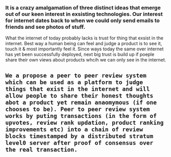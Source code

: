 ### It is a crazy amalgamation of three distinct ideas that emerge out of our keen interest in exsisting technologies. Our interest for internet dates back to when we could only send emails to friends and see photos of stuff.
What the internet of today probably lacks is trust for thing that exsist in the internet. Best way a human being can feel and judge a product is to see it, touch it & most importantly feel it. Since ways today the same over internet has yet been successfully deployed, next big trust is build up if poeple share their own views about products whcih we can only see in the internet. 
## ```We a propose a peer to peer review system which can be used as a platform to judge things that exist in the internet and will allow people to share their honest thoughts abot a product yet remain anaomymous (if one chooses to be). Peer to peer review system works by puting transactions (in the form of upvotes, review rank updation, product ranking improvements etc) into a chain of review blocks timestamped by a distributed stratum level0 server after proof of consensus over the real transaction.```
